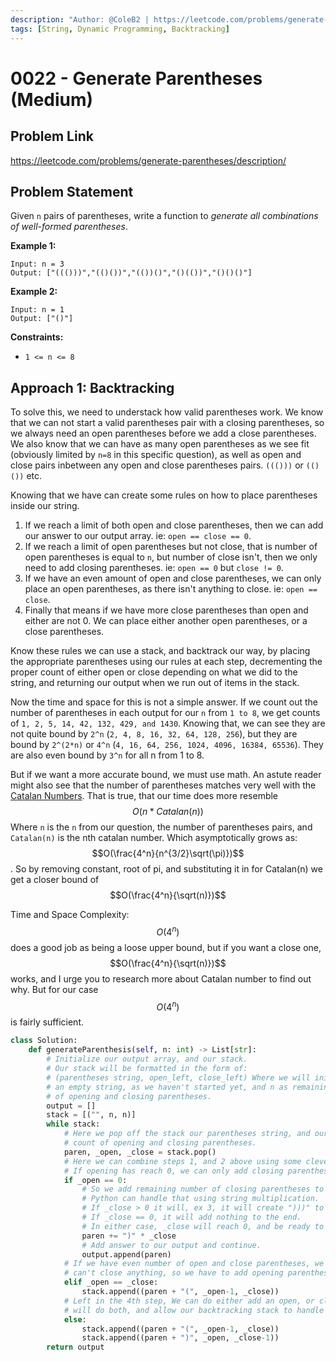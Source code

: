 ```yaml
---
description: "Author: @ColeB2 | https://leetcode.com/problems/generate-parentheses/description/"
tags: [String, Dynamic Programming, Backtracking]
---
```


# 0022 - Generate Parentheses (Medium)

## Problem Link

https://leetcode.com/problems/generate-parentheses/description/

## Problem Statement

Given `n` pairs of parentheses, write a function to _generate all combinations of well-formed parentheses_.

**Example 1:**

```
Input: n = 3
Output: ["((()))","(()())","(())()","()(())","()()()"]
```

**Example 2:**

```
Input: n = 1
Output: ["()"]
```

**Constraints:**

- `1 <= n <= 8`

## Approach 1: Backtracking

To solve this, we need to understack how valid parentheses work. We know that we can not start a valid parentheses pair with a closing parentheses, so we always need an open parentheses before we add a close parentheses. We also know that we can have as many open parentheses as we see fit (obviously limited by `n=8` in this specific question), as well as open and close pairs inbetween any open and close parentheses pairs. `((()))` or `(()())` etc.

Knowing that we have can create some rules on how to place parentheses inside our string.
1. If we reach a limit of both open and close parentheses, then we can add our answer to our output array. ie: `open == close == 0`.
2. If we reach a limit of open parentheses but not close, that is number of open parentheses is equal to `n`, but number of close isn't, then we only need to add closing parentheses. ie: `open == 0` but `close != 0`.
3. If we have an even amount of open and close parentheses, we can only place an open parentheses, as there isn't anything to close. ie: `open == close`.
4. Finally that means if we have more close parentheses than open and either are not 0. We can place either another open parentheses, or a close parentheses.

Know these rules we can use a stack, and backtrack our way, by placing the appropriate parentheses using our rules at each step, decrementing the proper count of either open or close depending on what we did to the string, and returning our output when we run out of items in the stack.

Now the time and space for this is not a simple answer. If we count out the number of parentheses in each output for our `n` from `1 to 8`, we get counts of `1, 2, 5, 14, 42, 132, 429, and 1430`. Knowing that, we can see they are not quite bound by `2^n` (`2, 4, 8, 16, 32, 64, 128, 256`), but they are bound by `2^(2*n)` or `4^n` (`4, 16, 64, 256, 1024, 4096, 16384, 65536`). They are also even bound by `3^n` for all n from 1 to 8. 

But if we want a more accurate bound, we must use math. An astute reader might also see that the number of parentheses matches very well with the [Catalan Numbers](https://en.wikipedia.org/wiki/Catalan_number). That is true, that our time does more resemble $$O(n * Catalan(n))$$ Where `n` is the `n` from our question, the number of parentheses pairs, and `Catalan(n)` is the nth catalan number. Which asymptotically grows as: $$O(\frac{4^n}{n^{3/2}\sqrt(\pi)})$$. So by removing constant, root of pi, and substituting it in for Catalan(n) we get a closer bound of $$O(\frac{4^n}{\sqrt(n)})$$

Time and Space Complexity: $$O(4^n)$$ does a good job as being a loose upper bound, but if you want a close one, $$O(\frac{4^n}{\sqrt(n)})$$ works, and I urge you to research more about Catalan number to find out why. But for our case $$O(4^n)$$ is fairly sufficient. 


<Tabs>
<TabItem value="python" label="Python">
<SolutionAuthor name="@ColeB2"/>

```py
class Solution:
    def generateParenthesis(self, n: int) -> List[str]:
        # Initialize our output array, and our stack.
        # Our stack will be formatted in the form of:
        # (parentheses string, open_left, close_left) Where we will initialize
        # an empty string, as we haven't started yet, and n as remaining number
        # of opening and closing parentheses.
        output = []
        stack = [("", n, n)]
        while stack:
            # Here we pop off the stack our parentheses string, and our remaining
            # count of opening and closing parentheses.
            paren, _open, _close = stack.pop()
            # Here we can combine steps 1, and 2 above using some clever python.
            # If opening has reach 0, we can only add closing parentheses.
            if _open == 0:
                # So we add remaining number of closing parentheses to string.
                # Python can handle that using string multiplication.
                # If _close > 0 it will, ex 3, it will create ")))" to add to end.
                # If _close == 0, it will add nothing to the end.
                # In either case, _close will reach 0, and be ready to add to output.
                paren += ")" * _close
                # Add answer to our output and continue.
                output.append(paren)
            # If we have even number of open and close parentheses, we know we
            # can't close anything, so we have to add opening parentheses.
            elif _open == _close:
                stack.append((paren + "(", _open-1, _close))
            # Left in the 4th step, We can do either add an open, or close. So we
            # will do both, and allow our backtracking stack to handle both cases.
            else:
                stack.append((paren + "(", _open-1, _close))
                stack.append((paren + ")", _open, _close-1))
        return output
```

</TabItem>
</Tabs>